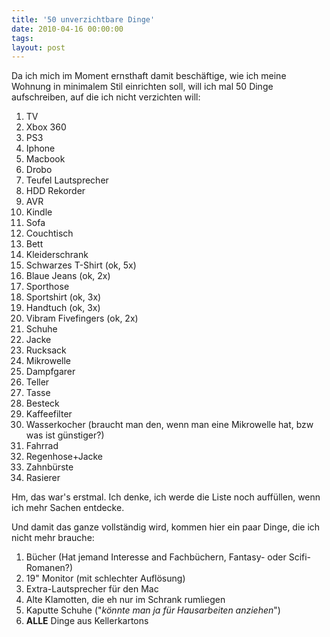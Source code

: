 ```yaml
---
title: '50 unverzichtbare Dinge'
date: 2010-04-16 00:00:00 
tags: 
layout: post
---
```

Da ich mich im Moment ernsthaft damit besch&auml;ftige, wie ich meine Wohnung in minimalem Stil einrichten soll, will ich mal 50 Dinge aufschreiben, auf die ich nicht verzichten will:
<ol>
	<li>TV</li>
	<li>Xbox 360</li>
	<li>PS3</li>
	<li>Iphone</li>
	<li>Macbook</li>
	<li>Drobo</li>
	<li>Teufel Lautsprecher</li>
	<li>HDD Rekorder</li>
	<li>AVR</li>
	<li>Kindle</li>
	<li>Sofa</li>
	<li>Couchtisch</li>
	<li>Bett</li>
	<li>Kleiderschrank</li>
	<li>Schwarzes T-Shirt (ok, 5x)</li>
	<li>Blaue Jeans (ok, 2x)</li>
	<li>Sporthose</li>
	<li>Sportshirt (ok, 3x)</li>
	<li>Handtuch (ok, 3x)</li>
	<li>Vibram Fivefingers (ok, 2x)</li>
	<li>Schuhe</li>
	<li>Jacke</li>
	<li>Rucksack</li>
	<li>Mikrowelle</li>
	<li>Dampfgarer</li>
	<li>Teller</li>
	<li>Tasse</li>
	<li>Besteck</li>
	<li>Kaffeefilter</li>
	<li>Wasserkocher (braucht man den, wenn man eine Mikrowelle hat, bzw was ist g&uuml;nstiger?)</li>
	<li>Fahrrad</li>
	<li>Regenhose+Jacke</li>
	<li>Zahnb&uuml;rste</li>
	<li>Rasierer</li>
</ol>
Hm, das war's erstmal. Ich denke, ich werde die Liste noch auff&uuml;llen, wenn ich mehr Sachen entdecke.

Und damit das ganze vollst&auml;ndig wird, kommen hier ein paar Dinge, die ich nicht mehr brauche:
<ol>
	<li>B&uuml;cher (Hat jemand Interesse and Fachb&uuml;chern, Fantasy- oder Scifi-Romanen?)</li>
	<li>19" Monitor (mit schlechter Aufl&ouml;sung)</li>
	<li>Extra-Lautsprecher f&uuml;r den Mac</li>
	<li>Alte Klamotten, die eh nur im Schrank rumliegen</li>
	<li>Kaputte Schuhe ("<em>k&ouml;nnte man ja f&uuml;r Hausarbeiten anziehen</em>")</li>
	<li>
<strong>ALLE</strong> Dinge aus Kellerkartons</li>
</ol>
